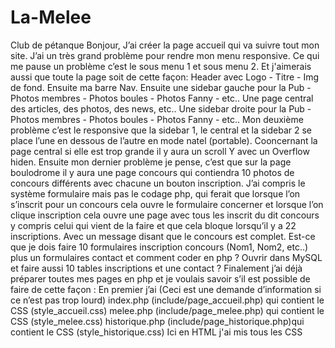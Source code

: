 # La-Melee
Club de pétanque
Bonjour,
J’ai créer la page accueil qui va suivre tout mon site.
J’ai un très grand problème pour rendre mon menu responsive.
Ce qui me pause un problème c’est le sous menu 1 et sous menu 2.
Et j'aimerais aussi que toute la page soit de cette façon:
Header avec Logo - Titre - Img de fond.
Ensuite ma barre Nav.
Ensuite une sidebar gauche pour la Pub -Photos membres - Photos boules - Photos Fanny - etc..
Une page central des articles, des photos, des news, etc..
Une sidebar droite pour la Pub -Photos membres - Photos boules - Photos Fanny - etc..
Mon deuxième problème c’est le responsive que la sidebar 1, le central et la sidebar 2 se place l’une en dessous de l’autre en mode natel (portable).
Cooncernant la page central si  elle est trop grande il y aura un scroll Y  avec un  Overflow hiden.
Ensuite mon dernier problème je pense, c’est que sur la page boulodrome il y aura une page concours qui contiendra 10 photos de concours différents avec chacune un bouton inscription.
J’ai compris le système formulaire mais pas le codage php, qui ferait que lorsque l’on s’inscrit pour un concours cela ouvre le formulaire concerner et lorsque l’on clique inscription cela ouvre une page avec tous les inscrit du dit concours y compris celui qui vient de la faire et que cela bloque lorsqu’il y a 22 inscriptions.
Avec un message disant que le concours est complet.
Est-ce que je dois faire 10 formulaires inscription concours (Nom1, Nom2, etc..) plus un formulaires contact et comment coder en php ?
Ouvrir dans MySQL et faire aussi 10 tables inscriptions et une contact ?
Finalement j’ai déjà préparer toutes mes pages en php et je voulais savoir s’il est possible de faire de cette façon :
En premier j’ai (Ceci est une demande d’information si ce n’est pas trop lourd)
index.php (include/page_accueil.php) qui contient le CSS (style_accueil.css)
melee.php (include/page_melee.php) qui contient le CSS (style_melee.css) 
historique.php (include/page_historique.php)qui contient le CSS (style_historique.css)
Ici en HTML j'ai mis tous les CSS
